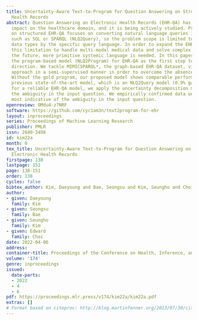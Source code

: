 ```yaml
---
title: Uncertainty-Aware Text-to-Program for Question Answering on Structured Electronic
  Health Records
abstract: Question Answering on Electronic Health Records (EHR-QA) has a significant
  impact on the healthcare domain, and it is being actively studied. Previous research
  on structured EHR-QA focuses on converting natural language queries into query language
  such as SQL or SPARQL (NLQ2Query), so the problem scope is limited to pre-defined
  data types by the specific query language. In order to expand the EHR-QA task beyond
  this limitation to handle multi-modal medical data and solve complex inference in
  the future, more primitive systemic language is needed. In this paper, we design
  the program-based model (NLQ2Program) for EHR-QA as the first step towards the future
  direction. We tackle MIMICSPARQL*, the graph-based EHR-QA dataset, via a program-based
  approach in a semi-supervised manner in order to overcome the absence of gold programs.
  Without the gold program, our proposed model shows comparable performance to the
  previous state-of-the-art model, which is an NLQ2Query model (0.9% gain). In addition,
  for a reliable EHR-QA model, we apply the uncertainty decomposition method to measure
  the ambiguity in the input question. We empirically confirmed data uncertainty is
  most indicative of the ambiguity in the input question.
openreview: OMdu4-z7NRF
software: https://github.com/cyc1am3n/text2program-for-ehr
layout: inproceedings
series: Proceedings of Machine Learning Research
publisher: PMLR
issn: 2640-3498
id: kim22a
month: 0
tex_title: Uncertainty-Aware Text-to-Program for Question Answering on Structured
  Electronic Health Records
firstpage: 138
lastpage: 151
page: 138-151
order: 138
cycles: false
bibtex_author: Kim, Daeyoung and Bae, Seongsu and Kim, Seungho and Choi, Edward
author:
- given: Daeyoung
  family: Kim
- given: Seongsu
  family: Bae
- given: Seungho
  family: Kim
- given: Edward
  family: Choi
date: 2022-04-06
address:
container-title: Proceedings of the Conference on Health, Inference, and Learning
volume: '174'
genre: inproceedings
issued:
  date-parts:
  - 2022
  - 4
  - 6
pdf: https://proceedings.mlr.press/v174/kim22a/kim22a.pdf
extras: []
# Format based on citeproc: http://blog.martinfenner.org/2013/07/30/citeproc-yaml-for-bibliographies/
---
```

